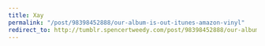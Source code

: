 ```yaml
---
title: Xay
permalink: "/post/98398452888/our-album-is-out-itunes-amazon-vinyl"
redirect_to: http://tumblr.spencertweedy.com/post/98398452888/our-album-is-out-itunes-amazon-vinyl
---
```


